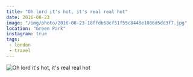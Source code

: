 ```yaml
---
title: "Oh lord it's hot, it's real real hot"
date: 2016-08-23
image: "/img/photo/2016-08-23-18ffdb68cf51f55c8448e1086d5dd3f7.jpg"
location: "Green Park"
instagram: true
tags:
 - london
 - travel
---
```


![Oh lord it's hot, it's real real hot](/img/photo/2016-08-23-18ffdb68cf51f55c8448e1086d5dd3f7.jpg)
